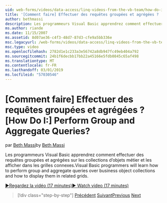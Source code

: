 ```yaml
---
uid: web-forms/videos/data-access/linq-videos-from-the-vb-team/how-do-i-perform-group-and-aggregate-queries
title: '[Comment faire] Effectuer des requêtes groupées et agrégées ? | Microsoft Docs'
author: bethmassi
description: Les programmeurs Visual Basic apprendrez comment effectuer des requêtes groupées et agrégées sur les collections d’objets métier et les afficher dans les grilles connexes.
ms.author: riande
ms.date: 11/15/2007
ms.assetid: 8d07ae36-c4f3-48d7-87d3-cfe9a5bb336e
msc.legacyurl: /web-forms/videos/data-access/linq-videos-from-the-vb-team/how-do-i-perform-group-and-aggregate-queries
msc.type: video
ms.openlocfilehash: 2782d1e1c233a3e56742a8db947fc49eb404a792
ms.sourcegitcommit: 24b1f6decbb17bb22a45166e5fdb0845c65af498
ms.translationtype: MT
ms.contentlocale: fr-FR
ms.lasthandoff: 03/01/2019
ms.locfileid: "57030546"
---
```

<a name="how-do-i-perform-group-and-aggregate-queries"></a><span data-ttu-id="d6796-104">[Comment faire] Effectuer des requêtes groupées et agrégées ?</span><span class="sxs-lookup"><span data-stu-id="d6796-104">[How Do I:] Perform Group and Aggregate Queries?</span></span>
====================
<span data-ttu-id="d6796-105">par [Beth Massi](https://github.com/bethmassi)</span><span class="sxs-lookup"><span data-stu-id="d6796-105">by [Beth Massi](https://github.com/bethmassi)</span></span>

<span data-ttu-id="d6796-106">Les programmeurs Visual Basic apprendrez comment effectuer des requêtes groupées et agrégées sur les collections d’objets métier et les afficher dans les grilles connexes.</span><span class="sxs-lookup"><span data-stu-id="d6796-106">Visual Basic programmers will learn how to perform group and aggregate queries over business object collections and how to display them in related grids.</span></span>

[<span data-ttu-id="d6796-107">&#9654;Regardez la vidéo (17 minutes)</span><span class="sxs-lookup"><span data-stu-id="d6796-107">&#9654; Watch video (17 minutes)</span></span>](https://channel9.msdn.com/Blogs/ASP-NET-Site-Videos/how-do-i-perform-group-and-aggregate-queries)

> [!div class="step-by-step"]
> <span data-ttu-id="d6796-108">[Précédent](how-do-i-get-started-with-linq.md)
> [Suivant](how-do-i-upgrade-visual-basic-projects-to-enable-linq.md)</span><span class="sxs-lookup"><span data-stu-id="d6796-108">[Previous](how-do-i-get-started-with-linq.md)
[Next](how-do-i-upgrade-visual-basic-projects-to-enable-linq.md)</span></span>
